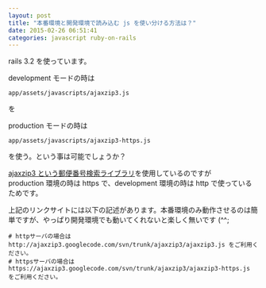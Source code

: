 ```yaml
---
layout: post
title: "本番環境と開発環境で読み込む js を使い分ける方法は？"
date: 2015-02-26 06:51:41
categories: javascript ruby-on-rails
---
```

<p>rails 3.2 を使っています。</p>

<p>development モードの時は</p>

<pre><code>app/assets/javascripts/ajaxzip3.js
</code></pre>

<p>を</p>

<p>production モードの時は</p>

<pre><code>app/assets/javascripts/ajaxzip3-https.js
</code></pre>

<p>を使う。という事は可能でしょうか？</p>

<p><a href="https://code.google.com/p/ajaxzip3/" rel="nofollow">ajaxzip3 という郵便番号検索ライブラリ</a>を使用しているのですが<br>
production 環境の時は https で、development 環境の時は http で使っているためです。</p>

<p>上記のリンクサイトには以下の記述があります。本番環境のみ動作させるのは簡単ですが、やっぱり開発環境でも動いてくれないと楽しく無いです (^^;</p>

<pre><code># httpサーバの場合はhttp://ajaxzip3.googlecode.com/svn/trunk/ajaxzip3/ajaxzip3.js をご利用ください。
# httpsサーバの場合はhttps://ajaxzip3.googlecode.com/svn/trunk/ajaxzip3/ajaxzip3-https.js をご利用ください。 
</code></pre>

